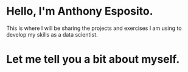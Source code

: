# Hello, I'm Anthony Esposito.
This is where I will be sharing the projects and exercises I am using to develop my skills as a data scientist.

# Let me tell you a bit about myself.
